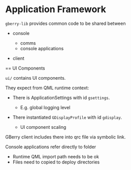 Application Framework
=====================

`gberry-lib` provides common code to be shared between
 * console
   * comms
   * console applications
 
 * client
 
 
== UI Components

`ui/` contains UI components.

They expect from QML runtime context:
 * There is ApplicationSettings with id `gsettings`.
   * E.g. global logging level
 
 * There instantiated `GDisplayProfile` with id `gdisplay`.
   * UI component scaling
 
GBerry client includes there into qrc file via symbolic link.

Console applications refer directly to folder
 * Runtime QML import path needs to be ok
 * Files need to copied to deploy directories
 